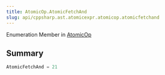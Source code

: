 ```yaml
---
title: AtomicOp.AtomicFetchAnd
slug: api/cppsharp.ast.atomicexpr.atomicop.atomicfetchand
---
```

Enumeration Member in [AtomicOp](/api/cppsharp/ast/atomicexpr/atomicop)

## Summary



```csharp
AtomicFetchAnd = 21
```

